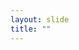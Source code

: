 ```yaml
---
layout: slide
title: ""
---
```


<section data-background-image="assets/images/Slide31.png" data-background-size="90%" data-background-position="center"></section>
